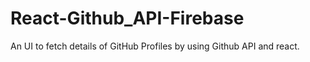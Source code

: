 # React-Github_API-Firebase
An UI to fetch details of GitHub Profiles by using Github API and react.
